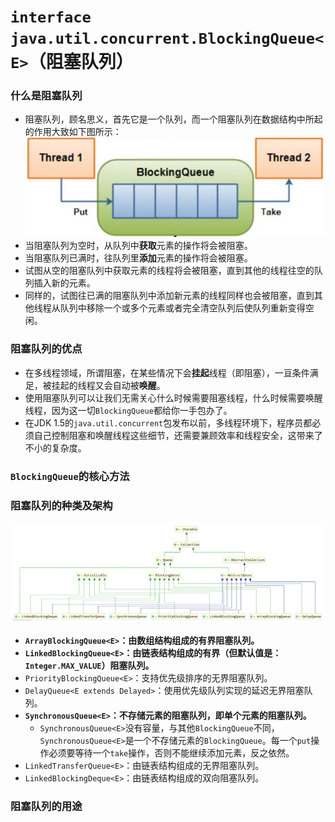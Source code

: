 # `interface java.util.concurrent.BlockingQueue<E>`（阻塞队列）

### 什么是阻塞队列
* 阻塞队列，顾名思义，首先它是一个队列，而一个阻塞队列在数据结构中所起的作用大致如下图所示：  
  ![阻塞队列](https://github.com/baayso/note/blob/master/java/thread/blocking_queue/blocking_queue.png)
* 当阻塞队列为空时，从队列中**获取**元素的操作将会被阻塞。
* 当阻塞队列已满时，往队列里**添加**元素的操作将会被阻塞。
* 试图从空的阻塞队列中获取元素的线程将会被阻塞，直到其他的线程往空的队列插入新的元素。
* 同样的，试图往已满的阻塞队列中添加新元素的线程同样也会被阻塞，直到其他线程从队列中移除一个或多个元素或者完全清空队列后使队列重新变得空闲。

### 阻塞队列的优点
* 在多线程领域，所谓阻塞，在某些情况下会**挂起**线程（即阻塞），一亘条件满足，被挂起的线程又会自动被**唤醒**。
* 使用阻塞队列可以让我们无需关心什么时候需要阻塞线程，什么时候需要唤醒线程，因为这一切`BlockingQueue`都给你一手包办了。
* 在JDK 1.5的`java.util.concurrent`包发布以前，多线程环境下，程序员都必须自己控制阻塞和唤醒线程这些细节，还需要兼顾效率和线程安全，这带来了不小的复杂度。

### `BlockingQueue`的核心方法

### 阻塞队列的种类及架构
![阻塞队列类图](https://github.com/baayso/note/blob/master/java/thread/blocking_queue/BlockingQueue.png)
* **`ArrayBlockingQueue<E>`：由数组结构组成的有界阻塞队列。**
* **`LinkedBlockingQueue<E>`：由链表结构组成的有界（但默认值是：`Integer.MAX_VALUE`）阻塞队列。**
* `PriorityBlockingQueue<E>`：支持优先级排序的无界阻塞队列。
* `DelayQueue<E extends Delayed>`：使用优先级队列实现的延迟无界阻塞队列。
* **`SynchronousQueue<E>`：不存储元素的阻塞队列，即单个元素的阻塞队列。**
  * `SynchronousQueue<E>`没有容量，与其他`BlockingQueue`不同，`SynchronousQueue<E>`是一个不存储元素的`BlockingQueue`。每一个`put`操作必须要等待一个`take`操作，否则不能继续添加元素，反之依然。
* `LinkedTransferQueue<E>`：由链表结构组成的无界阻塞队列。
* `LinkedBlockingDeque<E>`：由链表结构组成的双向阻塞队列。

### 阻塞队列的用途
